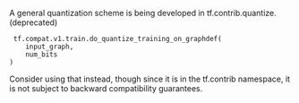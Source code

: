 A general quantization scheme is being developed in tf.contrib.quantize. (deprecated)

```
 tf.compat.v1.train.do_quantize_training_on_graphdef(
    input_graph,
    num_bits
)
```
Consider using that instead, though since it is in the tf.contrib namespace, it is not subject to backward compatibility guarantees.
